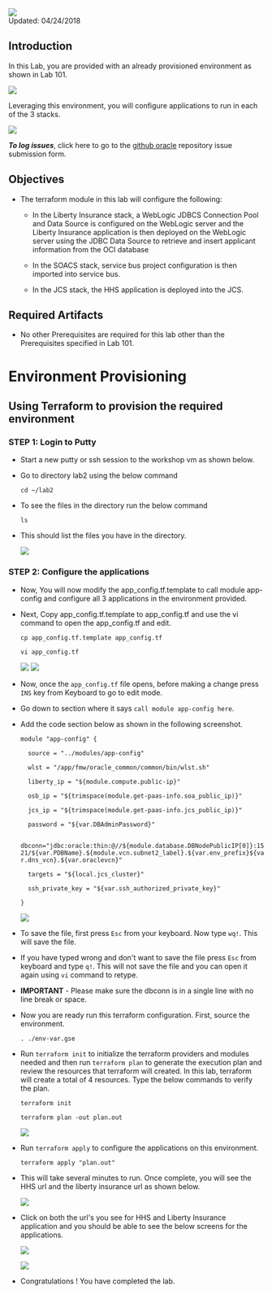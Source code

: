 ![](images/201/header201.png)  
Updated: 04/24/2018

## Introduction

In this Lab, you are provided with an already provisioned environment as shown in Lab 101.

  ![](images/201/1.png)

Leveraging this environment, you will configure applications to run in each of the 3 stacks.  

  ![](images/201/2.png)
  
**_To log issues_**, click here to go to the [github oracle](https://github.com/oracle/learning-library/issues/new) repository issue submission form.

## Objectives

- The terraform module in this lab will configure the following:
  
  * In the Liberty Insurance stack, a WebLogic JDBCS Connection Pool and Data Source is configured on the WebLogic server and the Liberty Insurance application is then deployed on the WebLogic server using the JDBC Data Source to retrieve and insert applicant information from the OCI database
  
  * In the SOACS stack, service bus project configuration is then imported into service bus.
  
  * In the JCS stack, the HHS application is deployed into the JCS.


## Required Artifacts

- No other Prerequisites are required for this lab other than the Prerequisites specified in Lab 101.

# Environment Provisioning

## Using Terraform to provision the required environment

### **STEP 1**: Login to Putty

- Start a new putty or ssh session to the workshop vm as shown below.

- Go to directory lab2 using the below command

  `cd ~/lab2`

- To see the files in the directory run the below command

  `ls`

- This should list the files you have in the directory.

  ![](images/201/3.png)

### **STEP 2**: Configure the applications

- Now, You will now modify the app_config.tf.template to call module app-config and configure all 3 applications in the environment provided.

- Next, Copy app_config.tf.template to app_config.tf and use the vi command to open the app_config.tf and edit.

  `cp app_config.tf.template app_config.tf`
  
  `vi app_config.tf`
  
  ![](images/201/4.png)
  ![](images/201/5.png)

- Now, once the `app_config.tf` file opens, before making a change press `INS` key from Keyboard to go to edit mode.

- Go down to section where it says `call module app-config here`.

- Add the code section below as shown in the following screenshot.

  `module "app-config" {`
  
    `  source = "../modules/app-config"`
    
    `  wlst = "/app/fmw/oracle_common/common/bin/wlst.sh"`
    
    `  liberty_ip = "${module.compute.public-ip}"`
    
    `  osb_ip = "${trimspace(module.get-paas-info.soa_public_ip)}"`
    
    `  jcs_ip = "${trimspace(module.get-paas-info.jcs_public_ip)}"`
    
    `  password = "${var.DBAdminPassword}"`
    
    `  dbconn="jdbc:oracle:thin:@//${module.database.DBNodePublicIP[0]}:1521/${var.PDBName}.${module.vcn.subnet2_label}.${var.env_prefix}${var.dns_vcn}.${var.oraclevcn}"`
      
    `  targets = "${local.jcs_cluster}"`
    
    `  ssh_private_key = "${var.ssh_authorized_private_key}"`
    
  `}`
  

  ![](images/201/6.png)
  
- To save the file, first press `Esc` from your keyboard. Now type `wq!`. This will save the file.

- If you have typed wrong and don't want to save the file press `Esc` from keyboard and type `q!`. This will not save the file and you  can open it again using `vi` command to retype.

- **IMPORTANT** - Please make sure the dbconn is in a single line with no line break or space.

- Now you are ready run this terraform configuration.  First, source the environment.
  
  `. ./env-var.gse`
  
- Run `terraform init` to initialize the terraform providers and modules needed and then run `terraform plan` to generate the execution plan and review the resources that terraform will created. In this lab, terraform will create a total of 4 resources. Type the below commands to verify the plan.

  `terraform init`
  
  `terraform plan -out plan.out`
  
  ![](images/201/7.png)
  
- Run `terraform apply` to configure the applications on this environment.

  `terraform apply "plan.out"`

- This will take several minutes to run. Once complete, you will see the HHS url and the liberty insurance url as shown below.

  ![](images/201/8.png)
  
- Click on both the url's you see for HHS and Liberty Insurance application and you should be able to see the below screens for the applications.

  ![](images/201/10.png)
  
  ![](images/201/11.png)
  
- Congratulations ! You have completed the lab.

  


